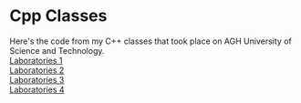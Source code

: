 # Cpp Classes
Here's the code from my C++ classes that took place on AGH University of Science and Technology.  
<a href="https://github.com/LucasJezap/CppClasses/tree/master/Lab1"> Laboratories 1   
<a href="https://github.com/LucasJezap/CppClasses/tree/master/Lab2"> Laboratories 2   
<a href="https://github.com/LucasJezap/CppClasses/tree/master/Lab3"> Laboratories 3   
<a href="https://github.com/LucasJezap/CppClasses/tree/master/Lab4"> Laboratories 4   

